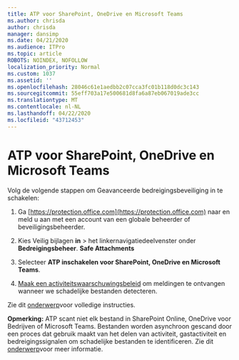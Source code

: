 ```yaml
---
title: ATP voor SharePoint, OneDrive en Microsoft Teams
ms.author: chrisda
author: chrisda
manager: dansimp
ms.date: 04/21/2020
ms.audience: ITPro
ms.topic: article
ROBOTS: NOINDEX, NOFOLLOW
localization_priority: Normal
ms.custom: 1037
ms.assetid: ''
ms.openlocfilehash: 28046c61e1aedbb2c07cca3fc01b118d0dc3c143
ms.sourcegitcommit: 55eff703a17e500681d8fa6a87eb067019ade3cc
ms.translationtype: MT
ms.contentlocale: nl-NL
ms.lasthandoff: 04/22/2020
ms.locfileid: "43712453"
---
```

# <a name="atp-for-sharepoint-onedrive-and-microsoft-teams"></a>ATP voor SharePoint, OneDrive en Microsoft Teams

Volg de volgende stappen om Geavanceerde bedreigingsbeveiliging in te schakelen:

1. Ga [https://protection.office.com](https://protection.office.com) naar en meld u aan met een account van een globale beheerder of beveiligingsbeheerder.

2. Kies Veilig bijlagen **in** \> het linkernavigatiedeelvenster onder **Bedreigingsbeheer**. **Safe Attachments**

3. Selecteer **ATP inschakelen voor SharePoint, OneDrive en Microsoft Teams**.

4. [Maak een activiteitswaarschuwingsbeleid](https://docs.microsoft.com/office365/securitycompliance/create-activity-alerts) om meldingen te ontvangen wanneer we schadelijke bestanden detecteren.

Zie dit [onderwerp](https://docs.microsoft.com/office365/securitycompliance/turn-on-atp-for-spo-odb-and-teams)voor volledige instructies.

**Opmerking:** ATP scant niet elk bestand in SharePoint Online, OneDrive voor Bedrijven of Microsoft Teams. Bestanden worden asynchroon gescand door een proces dat gebruik maakt van het delen van activiteit, gastactiviteit en bedreigingssignalen om schadelijke bestanden te identificeren. Zie dit [onderwerp](https://docs.microsoft.com/office365/securitycompliance/atp-for-spo-odb-and-teams)voor meer informatie.
